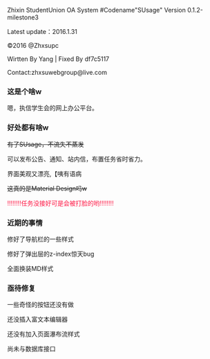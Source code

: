 <p>Zhixin StudentUnion OA System #Codename"SUsage" Version 0.1.2-milestone3</p>
<p>Latest update：2016.1.31</p>
<p>©2016 @Zhxsupc</p>
Wirtten By Yang | 
Fixed By df7c5117
<p>Contact:zhxsuwebgroup@live.com</p>

<h3>这是个啥w</h3>
  <p>嗯，执信学生会的网上办公平台。</p>
<h3>好处都有啥w</h3>
  <s>有了SUsage，不流失不蒸发</s>
  <p>可以发布公告、通知、站内信，布置任务省时省力。</p>
  <p>界面美观又漂亮,【咦有语病</p><p><s>这真的是Material Design吗w</s></p>
  <p style="fontweight:bold;color:#ff1744;">!!!!!!!!任务没接好可是会被打脸的哟!!!!!!!!</p>
<h3>近期的事情</h3>
  <p>修好了导航栏的一些样式</p>
  <p>修好了弹出层的z-index惊天bug</p>
  <p>全面换装MD样式</p>
<h3>亟待修复</h3>
  <p>一些奇怪的按钮还没有做</p>
  <p>还没插入富文本编辑器</p>
  <p>还没有加入页面瀑布流样式</p>
  <p>尚未与数据库接口</p>
